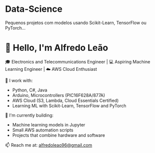 # Data-Science
Pequenos projetos com modelos usando Scikit-Learn, TensorFlow ou PyTorch...
# 👋 Hello, I'm Alfredo Leão

🎓 Electronics and Telecommunications Engineer | 💻 Aspiring Machine Learning Engineer | ☁️ AWS Cloud Enthusiast

🔧 I work with:
- Python, C#, Java
- Arduino, Microcontrollers (PIC16F628A/877A)
- AWS Cloud (S3, Lambda, Cloud Essentials Certified)
- Learning ML with Scikit-Learn, TensorFlow and PyTorch

🚀 I'm currently building:
- Machine learning models in Jupyter
- Small AWS automation scripts
- Projects that combine hardware and software

📫 Reach me at: alfredoleao96@gmail.com

